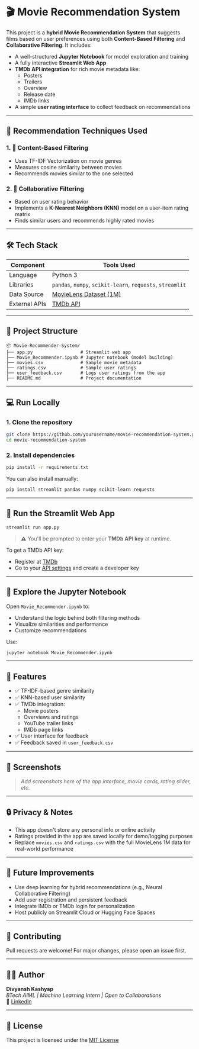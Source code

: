 # 🎬 Movie Recommendation System

This project is a **hybrid Movie Recommendation System** that suggests films based on user preferences using both **Content-Based Filtering** and **Collaborative Filtering**. It includes:

- A well-structured **Jupyter Notebook** for model exploration and training
- A fully interactive **Streamlit Web App**
- **TMDb API integration** for rich movie metadata like:
  - Posters
  - Trailers
  - Overview
  - Release date
  - IMDb links
- A simple **user rating interface** to collect feedback on recommendations

---

## 🧠 Recommendation Techniques Used

### 1. 🎯 Content-Based Filtering
- Uses TF-IDF Vectorization on movie genres
- Measures cosine similarity between movies
- Recommends movies similar to the one selected

### 2. 👥 Collaborative Filtering
- Based on user rating behavior
- Implements a **K-Nearest Neighbors (KNN)** model on a user-item rating matrix
- Finds similar users and recommends highly rated movies

---

## 🛠 Tech Stack

| Component         | Tools Used                                  |
|------------------|----------------------------------------------|
| Language         | Python 3                                     |
| Libraries        | `pandas`, `numpy`, `scikit-learn`, `requests`, `streamlit` |
| Data Source      | [MovieLens Dataset (1M)](https://grouplens.org/datasets/movielens/) |
| External APIs    | [TMDb API](https://www.themoviedb.org/documentation/api) |

---

## 📁 Project Structure

```
📦 Movie-Recommender-System/
├── app.py                  # Streamlit web app
├── Movie_Recommender.ipynb # Jupyter notebook (model building)
├── movies.csv              # Sample movie metadata
├── ratings.csv             # Sample user ratings
├── user_feedback.csv       # Logs user ratings from the app
├── README.md               # Project documentation
```

---

## 💻 Run Locally

### 1. Clone the repository
```bash
git clone https://github.com/yourusername/movie-recommendation-system.git
cd movie-recommendation-system
```

### 2. Install dependencies
```bash
pip install -r requirements.txt
```

You can also install manually:
```bash
pip install streamlit pandas numpy scikit-learn requests
```

---

## 🚀 Run the Streamlit Web App

```bash
streamlit run app.py
```

> ⚠️ You'll be prompted to enter your **TMDb API key** at runtime.

To get a TMDb API key:
- Register at [TMDb](https://www.themoviedb.org/signup)
- Go to your [API settings](https://www.themoviedb.org/settings/api) and create a developer key

---

## 📓 Explore the Jupyter Notebook

Open `Movie_Recommender.ipynb` to:
- Understand the logic behind both filtering methods
- Visualize similarities and performance
- Customize recommendations

Use:
```bash
jupyter notebook Movie_Recommender.ipynb
```

---

## 🌟 Features

- ✅ TF-IDF-based genre similarity
- ✅ KNN-based user similarity
- ✅ TMDb integration:
  - Movie posters
  - Overviews and ratings
  - YouTube trailer links
  - IMDb page links
- ✅ User interface for feedback
- ✅ Feedback saved in `user_feedback.csv`

---

## 📸 Screenshots

> _Add screenshots here of the app interface, movie cards, rating slider, etc._

---

## 🔒 Privacy & Notes

- This app doesn't store any personal info or online activity
- Ratings provided in the app are saved locally for demo/logging purposes
- Replace `movies.csv` and `ratings.csv` with the full MovieLens 1M data for real-world performance

---

## 📌 Future Improvements

- Use deep learning for hybrid recommendations (e.g., Neural Collaborative Filtering)
- Add user registration and persistent feedback
- Integrate IMDb or TMDb login for personalization
- Host publicly on Streamlit Cloud or Hugging Face Spaces

---

## 🤝 Contributing

Pull requests are welcome! For major changes, please open an issue first.

---

## 🧑‍💻 Author

**Divyansh Kashyap**  
_BTech AIML | Machine Learning Intern | Open to Collaborations_  
📧 [LinkedIn](https://www.linkedin.com/in/divyansh-kashyap)

---

## 📄 License

This project is licensed under the [MIT License](LICENSE)
